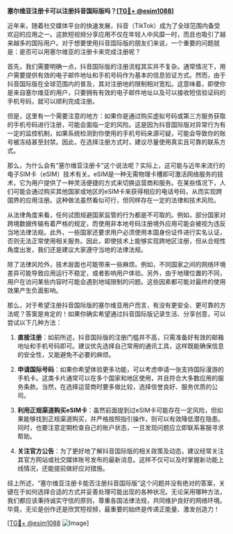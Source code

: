 **塞尔维亚注册卡可以注册抖音国际版吗？[[TG💪+ @esim1088](https://t.me/s/esim1088)]**

近年来，随着社交媒体平台的快速发展，抖音（TikTok）成为了全球范围内备受欢迎的应用之一。这款短视频分享应用不仅在年轻人中风靡一时，而且也吸引了越来越多的国际用户。对于想要使用抖音国际版的朋友们来说，一个重要的问题就是：是否可以用塞尔维亚的注册卡来完成注册呢？

首先，我们需要明确一点，抖音国际版的注册流程其实并不复杂。通常情况下，用户需要提供有效的电子邮件地址和手机号码作为基本的信息验证方式。然而，由于抖音国际版在全球范围内的普及，其对注册地的限制相对宽松。这意味着，即使你是来自塞尔维亚的用户，只要拥有有效的电子邮件地址以及可以接收短信验证码的手机号码，就可以顺利完成注册。

但是，这里有一个需要注意的地方：如果你是通过购买虚拟号码或第三方服务获取的手机号码进行注册，可能会面临一定的风险。这是因为抖音国际版对异常行为有一定的监控机制，如果系统检测到你使用的手机号码来源可疑，可能会导致你的账号被冻结甚至封禁。因此，在选择注册方式时，建议尽量使用真实且可靠的联系方式。

那么，为什么会有“塞尔维亚注册卡”这个说法呢？实际上，这可能与近年来流行的电子SIM卡（eSIM）技术有关。eSIM是一种无需物理卡槽即可激活网络服务的技术，它为用户提供了一种灵活便捷的方式来切换运营商和服务。在某些情况下，人们可能会通过购买其他国家或地区的eSIM卡来获得相应的电话号码，从而实现跨国界的应用注册。这种做法虽然看似可行，但同样存在一定的法律和技术风险。

从法律角度来看，任何试图规避国家监管的行为都是不可取的。例如，部分国家对跨境数据传输有着严格的规定，而使用非本地号码注册境外应用可能会被视为违反当地法律法规。此外，一些国家还要求用户必须使用本国身份证件进行实名认证，否则无法正常使用相关服务。因此，即使技术上能够实现跨地区注册，但从合规性角度出发，我们还是建议大家遵守当地的法律法规。

除了法律风险外，技术层面也可能带来一些麻烦。例如，不同国家之间的网络环境差异可能导致应用运行不稳定，或者影响用户体验。另外，由于地理位置的不同，用户在访问某些内容时可能会遇到地域限制的问题。这些因素都可能对最终的使用效果产生负面影响。

那么，对于希望注册抖音国际版的塞尔维亚用户而言，有没有更安全、更可靠的方法呢？答案是肯定的！如果你确实希望通过抖音国际版记录生活、分享创意，可以尝试以下几种方法：

1. **直接注册**：如前所述，抖音国际版的注册门槛并不高，只需准备好有效的邮箱地址和手机号码即可。建议优先选择自己常用的通讯工具，这样既能确保信息的安全性，又能避免不必要的麻烦。
   
2. **申请国际号码**：如果你希望体验更多功能，可以考虑申请一张支持国际漫游的手机卡。这类卡片通常可以在多个国家和地区使用，并且符合大多数应用的服务条款。当然，在选择运营商时要多做比较，选择信誉良好、服务优质的公司。

3. **利用正规渠道购买eSIM卡**：虽然前面提到过eSIM卡可能存在一定风险，但如果能够找到正规渠道购买，并严格按照指引操作，则可以有效降低潜在隐患。同时，也要注意定期检查自己的账户状态，一旦发现问题应立即联系客服寻求帮助。

4. **关注官方公告**：为了更好地了解抖音国际版的相关政策及动态，建议经常关注其官方网站或社交媒体账号发布的最新消息。这样不仅可以及时掌握新功能上线情况，还能提前做好应对措施。

综上所述，“塞尔维亚注册卡能否注册抖音国际版”这个问题并没有绝对的答案，关键在于如何选择合适的方式并妥善处理可能出现的各种状况。无论采用哪种方法，我们都应该秉持诚实守信的原则，尊重各国法律法规，共同维护良好的网络环境。毕竟，无论是创作还是欣赏短视频，最重要的始终是传递正能量、激发创造力！

[[TG💪+ @esim1088](https://t.me/s/esim1088) ![Image](https://i.postimg.cc/4NQfJmqS/Snipaste-2025-05-13-00-14-12.png)]